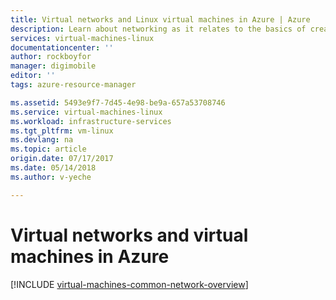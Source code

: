 ```yaml
---
title: Virtual networks and Linux virtual machines in Azure | Azure
description: Learn about networking as it relates to the basics of creating Linux virtual machines in Azure.
services: virtual-machines-linux
documentationcenter: ''
author: rockboyfor
manager: digimobile
editor: ''
tags: azure-resource-manager

ms.assetid: 5493e9f7-7d45-4e98-be9a-657a53708746
ms.service: virtual-machines-linux
ms.workload: infrastructure-services
ms.tgt_pltfrm: vm-linux
ms.devlang: na
ms.topic: article
origin.date: 07/17/2017
ms.date: 05/14/2018
ms.author: v-yeche

---
```


# Virtual networks and virtual machines in Azure 

[!INCLUDE [virtual-machines-common-network-overview](../../../includes/virtual-machines-common-network-overview.md)]

<!--The parent file of includes file of virtual-machines-common-network-overview.md-->
<!--ms.date:05/14/2017-->
<!--Update_Description: update meta properties -->
